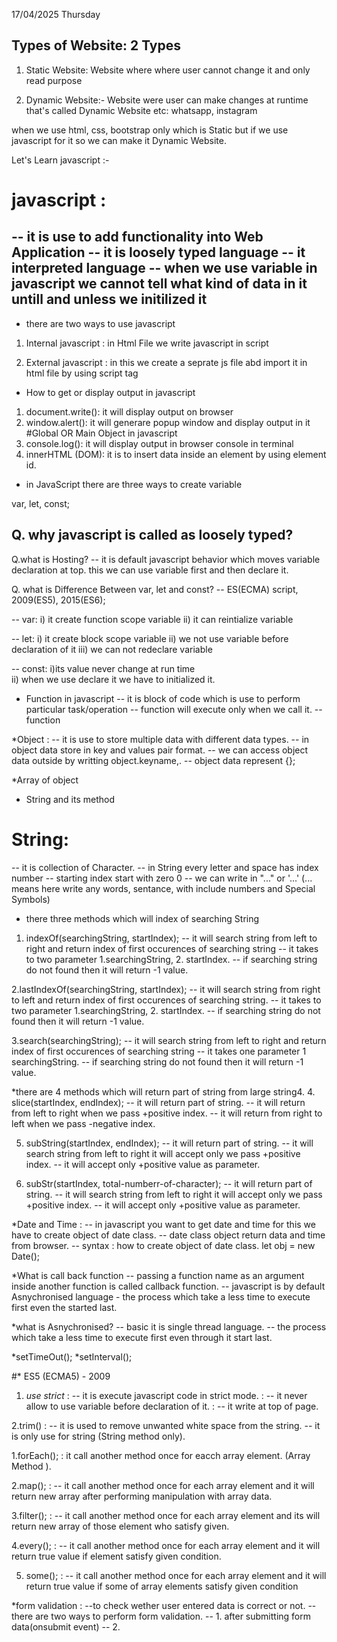 17/04/2025 Thursday
## Types of Website: 2 Types

1) Static Website: Website where where user cannot change it and only read purpose



2) Dynamic Website:- Website were user can make changes at runtime that's called Dynamic Website etc: whatsapp, instagram


when we use html, css, bootstrap only which is Static but if we use javascript for it so we can make it Dynamic Website.

Let's Learn javascript :-

# javascript :

-- it is use to add functionality into Web Application
-- it is loosely typed language
-- it interpreted language 
-- when we use variable in javascript we cannot tell what kind of data in it untill and unless we initilized it
-- 


* there are two ways to use javascript

1. Internal javascript : in Html File we write javascript in script 

2. External javascript : in this we create a seprate js file abd import it in html file by using script tag


* How to get or display output in javascript
1. document.write(): it will display output on browser
2. window.alert(): it will generare  popup window and display output in it #Global OR Main Object in javascript
3. console.log(): it will display output in browser console in terminal
4. innerHTML  (DOM): it is to insert data inside an element by using element id.

* in JavaScript there are three ways to create variable

var, let, const;

Q. why javascript is called as loosely typed?
--
Q.what is Hosting?
-- it is default javascript behavior which moves variable declaration at top. this we can use variable first and then declare it.

Q. what is Difference Between var, let and const?
-- ES(ECMA) script, 2009(ES5), 2015(ES6);

-- var: i) it create function  scope variable
        ii) it can reintialize variable

-- let: i) it create block scope variable
        ii) we not use variable before declaration of it
        iii) we can not redeclare variable 

-- const: i)its value never change at run time        
          ii) when we use declare it we have to initialized it.




* Function in javascript
-- it is block of code which is use to perform particular task/operation
-- function will execute only when we call it.
-- function 





*Object :
-- it is use to store multiple data with different data types.
-- in object data store in key and values pair format.
-- we can access object data  outside by writting object.keyname,.
-- object data represent {};

*Array of object

* String and its method
# String:
-- it is collection of Character.
-- in String every letter and space has index number
-- starting index start with zero 0
-- we can write in "..." or '...' (... means here write any words, sentance, with include numbers and Special Symbols)


* there three methods which will index of searching String
1. indexOf(searchingString, startIndex);
-- it will search string from left to right and return index of first occurences of searching string
-- it takes to two parameter  1.searchingString, 2. startIndex.
-- if searching string do not found then it will return -1 value.


2.lastIndexOf(searchingString, startIndex);
-- it will search string from right to left and return index of first occurences of searching string.
-- it takes to two parameter  1.searchingString, 2. startIndex.
-- if searching string do not found then it will return -1 value.


3.search(searchingString);
-- it will search string from left to right and return index of first occurences of searching string
-- it takes one parameter 1 searchingString.
-- if searching string do not found then it will return -1 value.

*there are 4 methods which will return part of string from large string4. 
4. slice(startIndex, endIndex);
-- it will return part of string.
-- it will return from left to right when we pass +positive index.
-- it will return from right to left when we pass -negative index.


5. subString(startIndex, endIndex);
-- it will return part of string.
-- it will search string from left to right it will accept only we pass +positive index.
-- it will accept only +positive value as parameter.


6. subStr(startIndex, total-numberr-of-character);
-- it will return part of string.
-- it will search string from left to right it will accept only we pass +positive index.
-- it will accept only +positive value as parameter.



*Date  and Time :
-- in javascript you want to get date and time for this we have to create object of date class.
-- date class object return data and time from browser.
-- syntax : how to create object of date class.
      let obj = new Date(); 



*What is call back function
-- passing a function name as an argument inside another function  is called callback function.
-- javascript is by default Asnychronised language - the process which take a less time to execute first even the started last.




*what is Asnychronised?
--  basic it is single thread language.
-- the process which take a less time to execute first even through it start last.


*setTimeOut();
*setInterval();

#* ES5 (ECMA5) - 2009
1. *use strict* : -- it is execute javascript code in strict mode.
                : -- it never allow to use variable before declaration of it.
                : -- it write at top of page.

2.trim() : 
          -- it is used to remove unwanted white space from the string.
          -- it is only use for string (String method only).

1.forEach(); : it call another method once for eacch array element. (Array Method ).      

2.map(); : -- it call another method once for each array element and it will return new array after performing manipulation with array data.


3.filter(); : -- it call another method once for each array element and its will return new array of those element who satisfy given.

 4.every(); : -- it call another method once for each array element and it will return true value if element satisfy given condition.

 5. some(); : -- it call another method once for each array element and it will return true value if some of array elements  satisfy given condition
 

 *form validation : 
                  --to check wether user entered data is correct or not.
                  -- there are two ways to  perform  form validation.
                  -- 1. after submitting form data(onsubmit event)
                  -- 2. 



